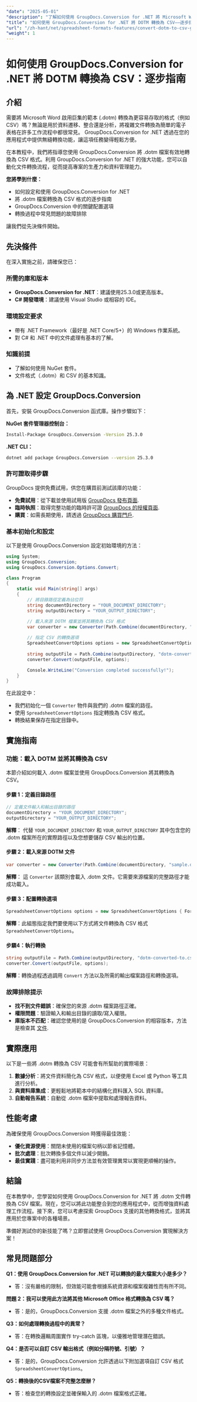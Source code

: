 ```yaml
---
"date": "2025-05-01"
"description": "了解如何使用 GroupDocs.Conversion for .NET 將 Microsoft Word 啟用巨集的範本 (.dotm) 高效轉換為 CSV。遵循我們全面的指南，實現無縫文件轉換。"
"title": "如何使用 GroupDocs.Conversion for .NET 將 DOTM 轉換為 CSV——逐步指南"
"url": "/zh-hant/net/spreadsheet-formats-features/convert-dotm-to-csv-groupdocs-net/"
"weight": 1
---
```


# 如何使用 GroupDocs.Conversion for .NET 將 DOTM 轉換為 CSV：逐步指南

## 介紹

需要將 Microsoft Word 啟用巨集的範本 (.dotm) 轉換為更容易存取的格式（例如 CSV）嗎？無論是用於資料遷移、整合還是分析，將複雜文件轉換為簡單的電子表格在許多工作流程中都很常見。 GroupDocs.Conversion for .NET 透過在您的應用程式中提供無縫轉換功能，讓這項任務變得輕鬆方便。

在本教程中，我們將指導您使用 GroupDocs.Conversion 將 .dotm 檔案有效地轉換為 CSV 格式。利用 GroupDocs.Conversion for .NET 的強大功能，您可以自動化文件轉換流程，從而提高專案的生產力和資料管理能力。

**您將學到什麼：**
- 如何設定和使用 GroupDocs.Conversion for .NET
- 將 .dotm 檔案轉換為 CSV 格式的逐步指南
- GroupDocs.Conversion 中的關鍵配置選項
- 轉換過程中常見問題的故障排除

讓我們從先決條件開始。

## 先決條件

在深入實施之前，請確保您已：

### 所需的庫和版本
- **GroupDocs.Conversion for .NET**：建議使用25.3.0或更高版本。
- **C# 開發環境**：建議使用 Visual Studio 或相容的 IDE。

### 環境設定要求
- 帶有 .NET Framework（最好是 .NET Core/5+）的 Windows 作業系統。
- 對 C# 和 .NET 中的文件處理有基本的了解。

### 知識前提
- 了解如何使用 NuGet 套件。
- 文件格式（.dotm）和 CSV 的基本知識。

## 為 .NET 設定 GroupDocs.Conversion

首先，安裝 GroupDocs.Conversion 函式庫。操作步驟如下：

**NuGet 套件管理器控制台：**
```bash
Install-Package GroupDocs.Conversion -Version 25.3.0
```

**.NET CLI：**
```bash
dotnet add package GroupDocs.Conversion --version 25.3.0
```

### 許可證取得步驟

GroupDocs 提供免費試用，供您在購買前測試該庫的功能：
- **免費試用**：從下載並使用試用版 [GroupDocs 發布頁面](https://releases。groupdocs.com/conversion/net/).
- **臨時執照**：取得完整功能的臨時許可證 [GroupDocs 的授權頁面](https://purchase。groupdocs.com/temporary-license/).
- **購買**：如需長期使用，請透過 [GroupDocs 購買門戶](https://purchase。groupdocs.com/buy).

### 基本初始化和設定

以下是使用 GroupDocs.Conversion 設定初始環境的方法：

```csharp
using System;
using GroupDocs.Conversion;
using GroupDocs.Conversion.Options.Convert;

class Program
{
    static void Main(string[] args)
    {
        // 將目錄路徑定義為佔位符
        string documentDirectory = "YOUR_DOCUMENT_DIRECTORY";
        string outputDirectory = "YOUR_OUTPUT_DIRECTORY";

        // 載入來源 DOTM 檔案並將其轉換為 CSV 格式
        var converter = new Converter(Path.Combine(documentDirectory, "sample.dotm"));
        
        // 指定 CSV 的轉換選項
        SpreadsheetConvertOptions options = new SpreadsheetConvertOptions { Format = GroupDocs.Conversion.FileTypes.SpreadsheetFileType.Csv };
        
        string outputFile = Path.Combine(outputDirectory, "dotm-converted-to.csv");
        converter.Convert(outputFile, options);

        Console.WriteLine("Conversion completed successfully!");
    }
}
```

在此設定中：
- 我們初始化一個 `Converter` 物件與我們的 .dotm 檔案的路徑。
- 使用 `SpreadsheetConvertOptions` 指定轉換為 CSV 格式。
- 轉換結果保存在指定目錄中。

## 實施指南

### 功能：載入 DOTM 並將其轉換為 CSV

本節介紹如何載入 .dotm 檔案並使用 GroupDocs.Conversion 將其轉換為 CSV。

#### 步驟 1：定義目錄路徑

```csharp
// 定義文件輸入和輸出目錄的路徑
documentDirectory = "YOUR_DOCUMENT_DIRECTORY";
outputDirectory = "YOUR_OUTPUT_DIRECTORY";
```

**解釋**： 代替 `YOUR_DOCUMENT_DIRECTORY` 和 `YOUR_OUTPUT_DIRECTORY` 其中包含您的 .dotm 檔案所在的實際路徑以及您想要儲存 CSV 輸出的位置。

#### 步驟 2：載入來源 DOTM 文件

```csharp
var converter = new Converter(Path.Combine(documentDirectory, "sample.dotm"));
```

**解釋**： 這 `Converter` 該類別會載入 .dotm 文件。它需要來源檔案的完整路徑才能成功載入。

#### 步驟 3：配置轉換選項

```csharp
SpreadsheetConvertOptions options = new SpreadsheetConvertOptions { Format = GroupDocs.Conversion.FileTypes.SpreadsheetFileType.Csv };
```

**解釋**：此組態指定我們要使用以下方式將文件轉換為 CSV 格式 `SpreadsheetConvertOptions`。

#### 步驟4：執行轉換

```csharp
string outputFile = Path.Combine(outputDirectory, "dotm-converted-to.csv");
converter.Convert(outputFile, options);
```

**解釋**：轉換過程透過調用 `Convert` 方法以及所需的輸出檔案路徑和轉換選項。

### 故障排除提示

- **找不到文件錯誤**：確保您的來源 .dotm 檔案路徑正確。
- **權限問題**：驗證輸入和輸出目錄的讀取/寫入權限。
- **庫版本不匹配**：確認您使用的是 GroupDocs.Conversion 的相容版本，方法是檢查其 [文件](https://docs。groupdocs.com/conversion/net/).

## 實際應用

以下是一些將 .dotm 轉換為 CSV 可能會有所幫助的實際場景：

1. **數據分析**：將文件資料簡化為 CSV 格式，以便使用 Excel 或 Python 等工具進行分析。
2. **與資料庫集成**：更輕鬆地將範本中的結構化資料匯入 SQL 資料庫。
3. **自動報告系統**：自動從 .dotm 檔案中提取和處理報告資料。

## 性能考慮

為確保使用 GroupDocs.Conversion 時獲得最佳效能：
- **優化資源使用**：關閉未使用的檔案句柄以節省記憶體。
- **批次處理**：批次轉換多個文件以減少開銷。
- **最佳實踐**：盡可能利用非同步方法並有效管理異常以實現更順暢的操作。

## 結論

在本教學中，您學習如何使用 GroupDocs.Conversion for .NET 將 .dotm 文件轉換為 CSV 檔案。現在，您可以將此功能整合到您的應用程式中，從而增強資料處理工作流程。接下來，您可以考慮探索 GroupDocs 支援的其他轉換格式，並將其應用於您專案中的各種場景。

準備好測試你的新技能了嗎？立即嘗試使用 GroupDocs.Conversion 實現解決方案！

## 常見問題部分

**Q1：使用 GroupDocs.Conversion for .NET 可以轉換的最大檔案大小是多少？**
- 答：沒有嚴格的限制，但效能可能會根據系統資源和檔案複雜性而有所不同。

**問題 2：我可以使用此方法將其他 Microsoft Office 格式轉換為 CSV 嗎？**
- 答：是的，GroupDocs.Conversion 支援 .dotm 檔案之外的多種文件格式。

**Q3：如何處理轉換過程中的異常？**
- 答：在轉換邏輯周圍實作 try-catch 區塊，以優雅地管理潛在錯誤。

**Q4：是否可以自訂 CSV 輸出格式（例如分隔符號、引號）？**
- 答：是的，GroupDocs.Conversion 允許透過以下附加選項自訂 CSV 格式 `SpreadsheetConvertOptions`。

**Q5：轉換後的CSV檔案不完整怎麼辦？**
- 答：檢查您的轉換設定並確保輸入的 .dotm 檔案格式正確。